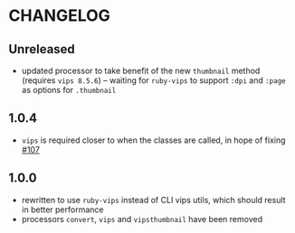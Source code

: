 # CHANGELOG

## Unreleased

* updated processor to take benefit of the new `thumbnail` method (requires `vips 8.5.6`) – waiting for `ruby-vips` to support `:dpi` and `:page` as options for `.thumbnail`

## 1.0.4

* `vips` is required closer to when the classes are called, in hope of fixing [#107](https://github.com/jcupitt/ruby-vips/issues/107)

## 1.0.0

* rewritten to use `ruby-vips` instead of CLI vips utils, which should result in better performance
* processors `convert`, `vips` and `vipsthumbnail` have been removed
